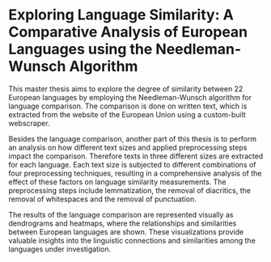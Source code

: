 # Exploring Language Similarity: A Comparative Analysis of European Languages using the Needleman-Wunsch Algorithm

This master thesis aims to explore the degree of similarity between 22 European languages by employing the Needleman-Wunsch algorithm for language comparison. The comparison is done on written text, which is extracted from the website of the European Union using a custom-built webscraper.

Besides the language comparison, another part of this thesis is to perform an analysis on how different text sizes and applied preprocessing steps impact the comparison. Therefore texts in three different sizes are extracted for each language. Each text size is subjected to different combinations of four preprocessing techniques, resulting in a comprehensive analysis of the effect of these factors on language similarity measurements. The preprocessing steps include lemmatization, the removal of diacritics, the removal of whitespaces and the removal of punctuation.

The results of the language comparison are represented visually as dendrograms and heatmaps, where the relationships and similarities between European languages are shown. These visualizations provide valuable insights into the linguistic connections and similarities among the languages under investigation.
